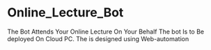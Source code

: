 # Online_Lecture_Bot
The Bot Attends Your Online Lecture On Your Behalf The bot Is to Be deployed On Cloud PC. The is designed using Web-automation  
